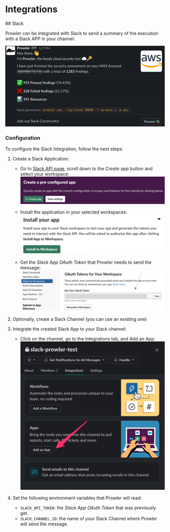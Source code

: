 # Integrations

## Slack

Prowler can be integrated with Slack to send a summary of the execution with a Slack APP in your channel:

![Prowler Slack Message](img/slack-prowler-message.png)

### Configuration

To configure the Slack Integration, follow the next steps:

1. Create a Slack Application:
    - Go to [Slack API page](https://api.slack.com/tutorials/tracks/getting-a-token), scroll down to the *Create app* button and select your workspace:
    ![Create Slack App](img/create-slack-app.png)

    - Install the application in your selected workspaces:
    ![Install Slack App in Workspace](img/install-in-slack-workspace.png)

    - Get the *Slack App OAuth Token* that Prowler needs to send the message:
    ![Slack App OAuth Token](img/slack-app-token.png)

2. Optionally, create a Slack Channel (you can use an existing one)

3. Integrate the created Slack App to your Slack channel:
    - Click on the channel, go to the Integrations tab, and Add an App.
    ![Slack App Channel Integration](img/integrate-slack-app.png)

4. Set the following environment variables that Prowler will read:
    - `SLACK_API_TOKEN`: the *Slack App OAuth Token* that was previously get.
    - `SLACK_CHANNEL_ID`: the name of your Slack Channel where Prowler will send the message.
